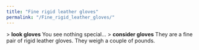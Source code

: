 ```yaml
---
title: "Fine rigid leather gloves"
permalink: "/Fine_rigid_leather_gloves/"
---
```


\> **look gloves**
You see nothing special...
\> **consider gloves**
They are a fine pair of rigid leather gloves.
They weigh a couple of pounds.